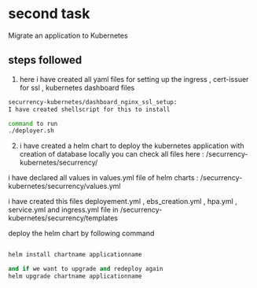 # second task
Migrate an application to Kubernetes

## steps followed
1. here i have created all yaml files for setting up the ingress , cert-issuer for ssl , kubernetes dashboard files

```bash
securrency-kubernetes/dashboard_nginx_ssl_setup:
I have created shellscript for this to install

command to run 
./deployer.sh
```

2. i have created a helm chart to deploy the kubernetes application 
with creation of database locally 
you can check all files here : /securrency-kubernetes/securrency/ 

i have declared all values in values.yml file of helm charts : /securrency-kubernetes/securrency/values.yml

i have created this files deployement.yml , ebs_creation.yml , hpa.yml , service.yml and ingress.yml file in  /securrency-kubernetes/securrency/templates

deploy the helm chart by following command
```python

helm install chartname applicationname

and if we want to upgrade and redeploy again 
helm upgrade chartname applicationname